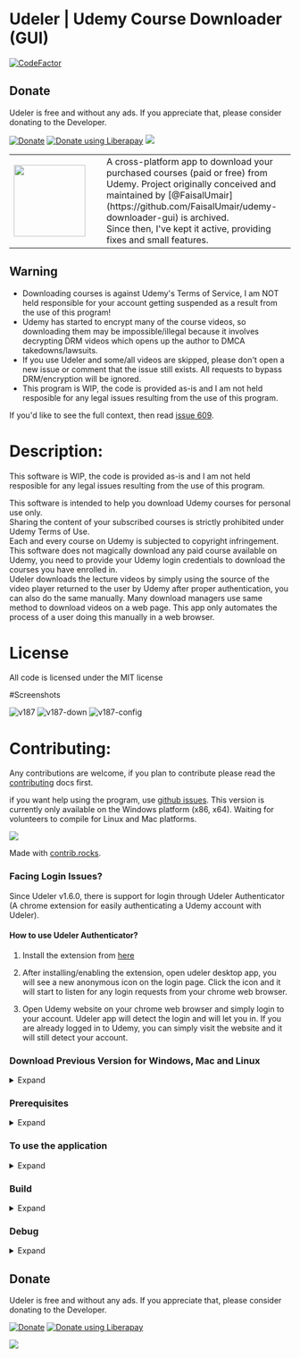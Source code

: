 # Udeler | Udemy Course Downloader (GUI) 
[![CodeFactor](https://www.codefactor.io/repository/github/heliomarpm/udemy-downloader-gui/badge)](https://www.codefactor.io/repository/github/heliomarpm/udemy-downloader-gui)

## Donate

Udeler is free and without any ads. If you appreciate that, please consider donating to the Developer.

[![Donate](https://raw.githubusercontent.com/heliomarpm/udemy-downloader-gui/master/assets/images/donate.png)](https://www.paypal.com/donate?business=KBVHLR7Z9V7B2&no_recurring=0&currency_code=USD) 
<noscript><a href="https://liberapay.com/heliomarpm/donate">
<img alt="Donate using Liberapay" src="https://liberapay.com/assets/widgets/donate.svg"></a>
</noscript>
<img src="https://img.shields.io/liberapay/receives/heliomarpm.svg?logo=liberapay">

<table border=0 cellspacing=5 celspadding=5>
  <tr>
    <td width="150px">
      <img src="https://user-images.githubusercontent.com/13087389/126053559-d4c7d080-0ad3-4deb-83dd-2a52b209e5f2.png" width="128px" height="128px"/>
    </td>
    <td>
      A cross-platform app to download your purchased courses (paid or free) from Udemy.
      Project originally conceived and maintained by [@FaisalUmair](https://github.com/FaisalUmair/udemy-downloader-gui) is archived.<br>
      Since then, I've kept it active, providing fixes and small features.
    </td>
  </tr>
</table>
  
## Warning

* Downloading courses is against Udemy's Terms of Service, I am NOT held responsible for your account getting suspended as a result from the use of this program!
* Udemy has started to encrypt many of the course videos, so downloading them may be impossible/illegal because it involves decrypting DRM videos which opens up the author to DMCA takedowns/lawsuits.
* If you use Udeler and some/all videos are skipped, please don't open a new issue or comment that the issue still exists.  All requests to bypass DRM/encryption will be ignored.
* This program is WIP, the code is provided as-is and I am not held resposible for any legal issues resulting from the use of this program.

If you'd like to see the full context, then read [issue 609](https://github.com/FaisalUmair/udemy-downloader-gui/issues/609).

# Description:

This software is WIP, the code is provided as-is and I am not held resposible for any legal issues resulting from the use of this program.

This software is intended to help you download Udemy courses for personal use only.  
Sharing the content of your subscribed courses is strictly prohibited under Udemy Terms of Use.  
Each and every course on Udemy is subjected to copyright infringement.
This software does not magically download any paid course available on Udemy, you need to provide your Udemy login credentials to download the courses you have enrolled in.  
Udeler downloads the lecture videos by simply using the source of the video player returned to the user by Udemy after proper authentication, you can also do the same manually. 
Many download managers use same method to download videos on a web page. This app only automates the process of a user doing this manually in a web browser.

# License

All code is licensed under the MIT license

#Screenshots

![v187](https://user-images.githubusercontent.com/13087389/126054264-48caf1f5-472f-44b0-991a-145c9169a2c3.png)
![v187-down](https://user-images.githubusercontent.com/13087389/126054265-4a343a67-803a-4400-b196-090864fbc1eb.png)
![v187-config](https://user-images.githubusercontent.com/13087389/126076966-57f318ae-c9ee-4948-862f-87fae4502290.png)


# Contributing:

Any contributions are welcome, if you plan to contribute please read the [contributing](https://github.com/heliomarpm/udemy-downloader-gui/blob/master/CONTRIBUTING.md) docs first.

if you want help using the program, use [github issues](https://github.com/heliomarpm/udemy-downloader-gui/issues).
This version is currently only available on the Windows platform (x86, x64).
Waiting for volunteers to compile for Linux and Mac platforms.  

<a href="https://github.com/heliomarpm/udemy-downloader-gui/graphs/contributors">
  <img src="https://contrib.rocks/image?repo=heliomarpm/udemy-downloader-gui" />
</a>

Made with [contrib.rocks](https://contrib.rocks).

### Facing Login Issues?

Since Udeler v1.6.0, there is support for login through Udeler Authenticator (A chrome extension for easily authenticating a Udemy account with Udeler).

#### How to use Udeler Authenticator?

1. Install the extension from [here](https://www.udeler.com/extension)

2. After installing/enabling the extension, open udeler desktop app, you will see a new anonymous icon on the login page. Click the icon and it will start to listen for any login requests from your chrome web browser.

3. Open Udemy website on your chrome web browser and simply login to your account. Udeler app will detect the login and will let you in. If you are already logged in to Udemy, you can simply visit the website and it will still detect your account.  
  

### Download Previous Version for Windows, Mac and Linux

<details><summary>Expand</summary>
<p>

### Downloads:

| Platform | Arch    | Version | Link                                                                                                                         |
| -------- | ------- | ------- | ---------------------------------------------------------------------------------------------------------------------------- |
| Windows  | x64     | 1.8.2   | [Download](https://github.com/FaisalUmair/udemy-downloader-gui/releases/download/v1.8.2/Udeler-Setup-1.8.2-windows-x64.exe)  |
| Windows  | x86     | 1.8.2   | [Download](https://github.com/FaisalUmair/udemy-downloader-gui/releases/download/v1.8.2/Udeler-Setup-1.8.2-windows-x86.exe)  |
| Mac      | x64     | 1.8.2   | [Download](https://github.com/FaisalUmair/udemy-downloader-gui/releases/download/v1.8.2/Udeler-1.8.2-mac.dmg)                |
| Linux    | x86_x64 | 1.8.2   | [Download](https://github.com/FaisalUmair/udemy-downloader-gui/releases/download/v1.8.2/Udeler-1.8.2-linux-x86_x64.AppImage) |



</p></details>

### Prerequisites
<details><summary>Expand</summary>
<p>

```
You must have npm and nodejs installed.
```

</p></details>

### To use the application
<details><summary>Expand</summary>
<p>

```
1. Clone the project
2. Run npm install
3. Run npm start
```

</p></details>

### Build
<details><summary>Expand</summary>
<p>

Detect Platform:

```
npm run dist
```

Windows:

```
npm run build-win
```

Mac:

```
npm run build-mac
```

Linux:

```
npm run build-linux
```

Cross Platform:

```
npm run build
```

#### To force 32 bit build:

_Append "-- --ia32" to npm run command_

Example:

```
npm run build-win -- --ia32
```

</p></details>

### Debug
<details><summary>Expand</summary>
<p>
First run ```npm run install``` to download/setup the required libraries.

Now in Visual Studio Code press ```CTRL-SHIFT-P``` and type "Debug: Open launch.json".

Insert this:
```
{
    "version": "0.2.0",
    "configurations": [
        {
            
            "name": "Launch",
            "type": "node",
            "request": "launch",
            "program": "${workspaceRoot}/index.js",
            "stopOnEntry": false,
            "args": [],
            "cwd": "${workspaceRoot}",
            "preLaunchTask": null,
            "runtimeExecutable": "${workspaceRoot}/node_modules/.bin/electron.cmd",
            "runtimeArgs": [
                ".",
                "--enable-logging",
                "--debug"
            ],
            "env": {},
            "console": "internalConsole",
            "sourceMaps": false,
            "outDir": null
        },
        {
            "name": "Attach",
            "type": "node",
            "request": "attach",
            "port": 5858,
            "address": "localhost",
            "restart": false,
            "sourceMaps": false,
            "outDir": null,
            "localRoot": "${workspaceRoot}",
            "remoteRoot": null
        }
    ]
}
```

(For MacOS/Linux, remove the .cmd from the runtimeExecutable.)

</p></details>

## Donate

Udeler is free and without any ads. If you appreciate that, please consider donating to the Developer.

[![Donate](https://raw.githubusercontent.com/heliomarpm/udemy-downloader-gui/master/assets/images/donate.png)](https://www.paypal.com/donate?business=KBVHLR7Z9V7B2&no_recurring=0&currency_code=USD) 
<noscript><a href="https://liberapay.com/heliomarpm/donate"><img alt="Donate using Liberapay" src="https://liberapay.com/assets/widgets/donate.svg"></a></noscript>

<img src="https://img.shields.io/liberapay/receives/heliomarpm.svg?logo=liberapay">

